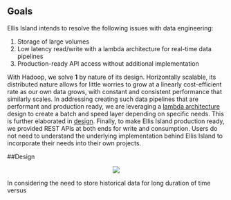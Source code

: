 ## Goals
Ellis Island intends to resolve the following issues with data engineering:

1.  Storage of large volumes
2.  Low latency read/write with a lambda architecture for real-time data pipelines
3.  Production-ready API access without additional implementation

With Hadoop, we solve **1** by nature of its design.  Horizontally scalable, its distributed nature allows for little worries to grow at a linearly cost-efficient rate as our own data grows, with constant and consistent performance that similarly scales.  In addressing creating such data pipelines that are performant and production ready, we are leveraging a [lambda architecture](http://lambda-architecture.net/) design to create a batch and speed layer depending on specific needs.  This is further elaborated in [design](##Design).  Finally, to make Ellis Island production ready, we provided REST APIs at both ends for write and consumption.  Users do not need to understand the underlying implementation behind Ellis Island to incorporate their needs into their own projects.

##Design
<p align="center"><img src=http://i.imgur.com/tzAFJ6i.png heigt="500"></p>
In considering the need to store historical data for long duration of time versus